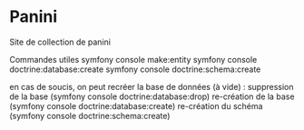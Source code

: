 # Panini

Site de collection de panini

Commandes utiles
symfony console make:entity
symfony console doctrine:database:create
symfony console doctrine:schema:create

en cas de soucis, on peut recréer la base de données (à vide) :
suppression de la base (symfony console doctrine:database:drop)
re-création de la base (symfony console doctrine:database:create)
re-création du schéma (symfony console doctrine:schema:create)